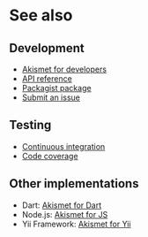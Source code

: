 # See also

## Development
- [Akismet for developers](https://akismet.com/development/api)
- [API reference](https://dev.belin.io/akismet.php/api)
- [Packagist package](https://packagist.org/packages/cedx/akismet)
- [Submit an issue](https://github.com/cedx/akismet.php/issues)

## Testing
- [Continuous integration](https://github.com/cedx/akismet.php/actions)
- [Code coverage](https://coveralls.io/github/cedx/akismet.php/)

## Other implementations
- Dart: [Akismet for Dart](https://dev.belin.io/akismet.dart)
- Node.js: [Akismet for JS](https://dev.belin.io/akismet.js)
- Yii Framework: [Akismet for Yii](https://dev.belin.io/yii2-akismet)
